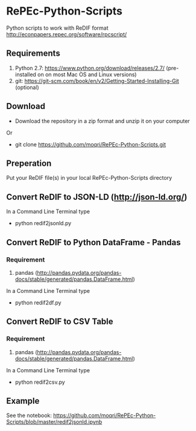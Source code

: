 # RePEc-Python-Scripts
Python scripts to work with ReDIF format
http://econpapers.repec.org/software/rpcscript/

## Requirements 
1. Python 2.7: https://www.python.org/download/releases/2.7/ (pre-installed on on most Mac OS and Linux versions)
2. git: https://git-scm.com/book/en/v2/Getting-Started-Installing-Git (optional)

## Download
* Download the repository in a zip format and unzip it on your computer 

Or
* git clone https://github.com/moqri/RePEc-Python-Scripts.git

## Preperation
Put your ReDIF file(s) in your local RePEc-Python-Scripts directory


## Convert ReDIF to JSON-LD (http://json-ld.org/)
In a Command Line Terminal type 
* python redif2jsonld.py

## Convert ReDIF to Python DataFrame - Pandas 
### Requirement 
1. pandas (http://pandas.pydata.org/pandas-docs/stable/generated/pandas.DataFrame.html)

In a Command Line Terminal type 
* python redif2df.py

## Convert ReDIF to CSV Table
### Requirement 
1. pandas (http://pandas.pydata.org/pandas-docs/stable/generated/pandas.DataFrame.html)

In a Command Line Terminal type 
* python redif2csv.py

## Example
See the notebook:
https://github.com/moqri/RePEc-Python-Scripts/blob/master/redif2jsonld.ipynb

